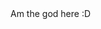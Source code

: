 <!DOCTYPE html>
<html lang="en">
<head>
    <title>CODE SHARE PAGE</title>
    <meta charset="UTF-8">
    <meta name="viewport" content="width=device-width, initial-scale=1.0">
    <link rel="stylesheet" type="text/css" href="style.css"/>
</head>
<body>
      <div id="container">
        <div id="main-container">
          <div id="screen-share-btn-container">
            <!-- insert button to share screen -->
          </div>
          <div id="buttons-container">
            Am the god here :D
            <!-- insert buttons to toggle audio/video and leave/end call -->
          </div>
          <div id="full-screen-video"></div>
          <div id="lower-video-bar">
            <div id="remote-streams-container">
              <div id="remote-streams">
                <!-- insert remote streams dynamically -->
              </div>
            </div>
            <div id="local-stream-container">						
              <div id="local-video"></div>
            </div>
          </div>
        </div>
      </div>
</body>
</html>
